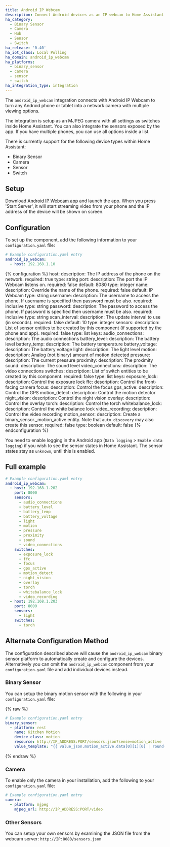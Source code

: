 ```yaml
---
title: Android IP Webcam
description: Connect Android devices as an IP webcam to Home Assistant
ha_category:
  - Binary Sensor
  - Camera
  - Hub
  - Sensor
  - Switch
ha_release: '0.40'
ha_iot_class: Local Polling
ha_domain: android_ip_webcam
ha_platforms:
  - binary_sensor
  - camera
  - sensor
  - switch
ha_integration_type: integration
---
```


The `android_ip_webcam` integration connects with Android IP Webcam to turn any Android phone or tablet into a network camera with multiple viewing options.

The integration is setup as an MJPEG camera with all settings as switches inside Home Assistant. You can also integrate the sensors exposed by the app. If you have multiple phones, you can use all options inside a list.

There is currently support for the following device types within Home Assistant:

- Binary Sensor
- Camera
- Sensor
- Switch

## Setup

Download [Android IP Webcam app](https://play.google.com/store/apps/details?id=com.pas.webcam) and launch the app. When you press 'Start Server', it will start streaming video from your phone and the IP address of the device will be shown on screen.

## Configuration

To set up the component, add the following information to your `configuration.yaml` file:

```yaml
# Example configuration.yaml entry
android_ip_webcam:
  - host: 192.168.1.10
```

{% configuration %}
host:
  description: The IP address of the phone on the network.
  required: true
  type: string
port:
  description: The port the IP Webcam listens on.
  required: false
  default: 8080
  type: integer
name:
  description: Override the name of the phone.
  required: false
  default: IP Webcam
  type: string
username:
  description: The username to access the phone. If username is specified then password must be also.
  required: inclusive
  type: string
password:
  description: The password to access the phone. If password is specified then username must be also.
  required: inclusive
  type: string
scan_interval:
  description: The update interval to use (in seconds).
  required: false
  default: 10
  type: integer
sensors:
  description: List of sensor entities to be created by this component (if supported by the phone and app).
  required: false
  type: list
  keys:
    audio_connections:
      description: The audio connections
    battery_level:
      description: The battery level
    battery_temp:
      description: The battery temperature
    battery_voltage:
      description: The battery voltage
    light:
      description: The light level
    motion:
      description: Analog (not binary) amount of motion detected
    pressure:
      description: The current pressure
    proximity:
      description: The proximity
    sound:
      description: The sound level
    video_connections:
      description: The video connections
switches:
  description: List of switch entities to be created by this component.
  required: false
  type: list
  keys:
    exposure_lock:
      description: Control the exposure lock
    ffc:
      description: Control the front-facing camera
    focus:
      description: Control the focus
    gps_active:
      description: Control the GPS
    motion_detect:
      description: Control the motion detector
    night_vision:
      description: Control the night vision
    overlay:
      description: Control the overlay
    torch:
      description: Control the torch
    whitebalance_lock:
      description: Control the white balance lock
    video_recording:
      description: Control the video recording
motion_sensor:
  description: Create a binary_sensor.<name>_motion_active entity. Note that `auto_discovery` may also create this sensor.
  required: false
  type: boolean
  default: false
{% endconfiguration %}

<div class='note'>

You need to enable logging in the Android app (`Data logging` > `Enable data logging`) if you wish to see the sensor states in Home Assistant. The sensor states stay as `unknown`, until this is enabled.

</div>

## Full example

```yaml
# Example configuration.yaml entry
android_ip_webcam:
  - host: 192.168.1.202
    port: 8000
    sensors:
      - audio_connections
      - battery_level
      - battery_temp
      - battery_voltage
      - light
      - motion
      - pressure
      - proximity
      - sound
      - video_connections
    switches:
      - exposure_lock
      - ffc
      - focus
      - gps_active
      - motion_detect
      - night_vision
      - overlay
      - torch
      - whitebalance_lock
      - video_recording
  - host: 192.168.1.203
    port: 8000
    sensors:
      - light
    switches:
      - torch
```

## Alternate Configuration Method

The configuration described above will cause the `android_ip_webcam` binary sensor platform to automatically create and configure the devices. Alternatively you can omit the `android_ip_webcam` component from your `configuration.yaml` file and add individual devices instead.

### Binary Sensor

You can setup the binary motion sensor with the following in your `configuration.yaml` file:

{% raw %}

```yaml
# Example configuration.yaml entry
binary_sensor:
  - platform: rest
    name: Kitchen Motion
    device_class: motion
    resource: http://IP_ADDRESS:PORT/sensors.json?sense=motion_active
    value_template: "{{ value_json.motion_active.data[0][1][0] | round(0) }}"
```

{% endraw %}

### Camera

To enable only the camera in your installation, add the following to your `configuration.yaml` file:

```yaml
# Example configuration.yaml entry
camera:
  - platform: mjpeg
    mjpeg_url: http://IP_ADDRESS:PORT/video
```

### Other Sensors

You can setup your own sensors by examining the JSON file from the webcam server: `http://IP:8080/sensors.json`
